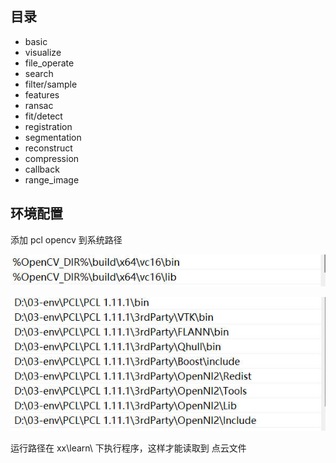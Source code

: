 ## 目录

- basic
- visualize
- file_operate
- search
- filter/sample
- features
- ransac
- fit/detect
- registration
- segmentation
- reconstruct
- compression
- callback
- range_image

## 环境配置
添加 pcl opencv 到系统路径

![](./assets/opencv_path.jpg)

![](./assets/pcl_path.jpg)

运行路径在 xx\learn\ 下执行程序，这样才能读取到 点云文件
